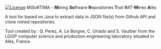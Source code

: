 [![License](https://img.shields.io/badge/License-Apache%202.0-blue.svg)](https://opensource.org/licenses/Apache-2.0) 
MiSoRTIMA - **Mi**ning **So**ftware **R**epositories **T**ool **I**MT-**M**ines **A**lès

A tool for based on Java to extract data in JSON file(s) from Github API  and clone mined repositories.    

Tool created by : Q. Perez, A. Le Borgne, C. Urtado and S. Vauttier from the LGI2P computer science and production engineering laboratory situated in Alès, France.
